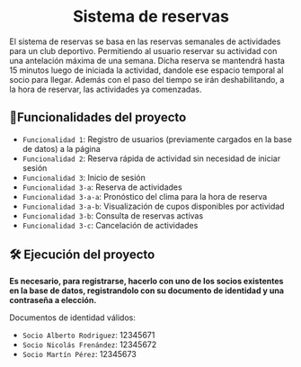 <h1 align="center">Sistema de reservas </h1>

El sistema de reservas se basa en las reservas semanales de actividades para un club deportivo. Permitiendo al usuario reservar su actividad con una antelación máxima de una semana. Dicha reserva se mantendrá hasta 15 minutos luego de iniciada la actividad, dandole ese espacio temporal al socio para llegar. Además con el paso del tiempo se irán deshabilitando, a la hora de reservar, las actividades ya comenzadas.

## :hammer:Funcionalidades del proyecto

- `Funcionalidad 1`: Registro de usuarios (previamente cargados en la base de datos) a la página
- `Funcionalidad 2`: Reserva rápida de actividad sin necesidad de iniciar sesión
- `Funcionalidad 3`: Inicio de sesión
- `Funcionalidad 3-a`: Reserva de actividades
- `Funcionalidad 3-a-a`: Pronóstico del clima para la hora de reserva
- `Funcionalidad 3-a-b`: Visualización de cupos disponibles por actividad
- `Funcionalidad 3-b`: Consulta de reservas activas
- `Funcionalidad 3-c`: Cancelación de actividades

## 🛠️ Ejecución del proyecto

**Es necesario, para registrarse, hacerlo con uno de los socios existentes en la base de datos, registrandolo con su documento de identidad y una contraseña a elección.**

Documentos de identidad válidos:

- `Socio Alberto Rodriguez`: 12345671
- `Socio Nicolás Frenández`: 12345672
- `Socio Martín Pérez`: 12345673

